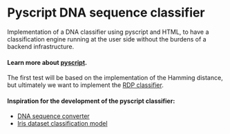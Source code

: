 # Pyscript DNA sequence classifier
Implementation of a DNA classifier using pyscript and HTML, to have a classification engine running at the user side without the burdens of a backend infrastructure.

#### Learn more about [pyscript](https://pyscript.net/).

The first test will be based on the implementation of the Hamming distance, but ultimately we want to implement the [RDP classifier](https://www.ncbi.nlm.nih.gov/pmc/articles/PMC1950982/).

#### Inspiration for the development of the pyscript classifier:
- [DNA sequence converter](https://furkanmtorun.github.io/PlayGround/simple_bioinformatics_tool.html)  
- [Iris dataset classification model](https://lakshmankishore.github.io/irisClassification/)
